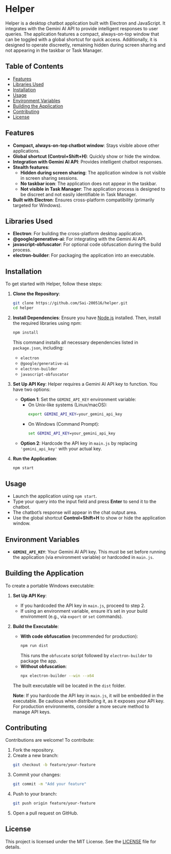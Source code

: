 # Helper

Helper is a desktop chatbot application built with Electron and JavaScript. It integrates with the Gemini AI API to provide intelligent responses to user queries. The application features a compact, always-on-top window that can be toggled with a global shortcut for quick access. Additionally, it is designed to operate discreetly, remaining hidden during screen sharing and not appearing in the taskbar or Task Manager.

## Table of Contents
- [Features](#features)
- [Libraries Used](#libraries-used)
- [Installation](#installation)
- [Usage](#usage)
- [Environment Variables](#environment-variables)
- [Building the Application](#building-the-application)
- [Contributing](#contributing)
- [License](#license)

## Features
- **Compact, always-on-top chatbot window**: Stays visible above other applications.
- **Global shortcut (Control+Shift+H)**: Quickly show or hide the window.
- **Integration with Gemini AI API**: Provides intelligent chatbot responses.
- **Stealth features**:
  - **Hidden during screen sharing**: The application window is not visible in screen sharing sessions.
  - **No taskbar icon**: The application does not appear in the taskbar.
  - **Not visible in Task Manager**: The application process is designed to be discreet and not easily identifiable in Task Manager.
- **Built with Electron**: Ensures cross-platform compatibility (primarily targeted for Windows).

## Libraries Used
- **Electron**: For building the cross-platform desktop application.
- **@google/generative-ai**: For integrating with the Gemini AI API.
- **javascript-obfuscator**: For optional code obfuscation during the build process.
- **electron-builder**: For packaging the application into an executable.

## Installation
To get started with Helper, follow these steps:

1. **Clone the Repository**:
   ```bash
   git clone https://github.com/Sai-200516/helper.git
   cd helper
   ```

2. **Install Dependencies**:
   Ensure you have [Node.js](https://nodejs.org/) installed. Then, install the required libraries using npm:
   ```bash
   npm install
   ```
   This command installs all necessary dependencies listed in `package.json`, including:
   - `electron`
   - `@google/generative-ai`
   - `electron-builder`
   - `javascript-obfuscator`

3. **Set Up API Key**:
   Helper requires a Gemini AI API key to function. You have two options:
   - **Option 1**: Set the `GEMINI_API_KEY` environment variable:
     - On Unix-like systems (Linux/macOS):
       ```bash
       export GEMINI_API_KEY=your_gemini_api_key
       ```
     - On Windows (Command Prompt):
       ```cmd
       set GEMINI_API_KEY=your_gemini_api_key
       ```
   - **Option 2**: Hardcode the API key in `main.js` by replacing `'gemini_api_key'` with your actual key.

4. **Run the Application**:
   ```bash
   npm start
   ```

## Usage
- Launch the application using `npm start`.
- Type your query into the input field and press **Enter** to send it to the chatbot.
- The chatbot’s response will appear in the chat output area.
- Use the global shortcut **Control+Shift+H** to show or hide the application window.

## Environment Variables
- **`GEMINI_API_KEY`**: Your Gemini AI API key. This must be set before running the application (via environment variable) or hardcoded in `main.js`.

## Building the Application
To create a portable Windows executable:

1. **Set Up API Key**:
   - If you hardcoded the API key in `main.js`, proceed to step 2.
   - If using an environment variable, ensure it’s set in your build environment (e.g., via `export` or `set` commands).

2. **Build the Executable**:
   - **With code obfuscation** (recommended for production):
     ```bash
     npm run dist
     ```
     This runs the `obfuscate` script followed by `electron-builder` to package the app.
   - **Without obfuscation**:
     ```bash
     npx electron-builder --win --x64
     ```
   The built executable will be located in the `dist` folder.

   **Note**: If you hardcode the API key in `main.js`, it will be embedded in the executable. Be cautious when distributing it, as it exposes your API key. For production environments, consider a more secure method to manage API keys.

## Contributing
Contributions are welcome! To contribute:
1. Fork the repository.
2. Create a new branch:
   ```bash
   git checkout -b feature/your-feature
   ```
3. Commit your changes:
   ```bash
   git commit -m "Add your feature"
   ```
4. Push to your branch:
   ```bash
   git push origin feature/your-feature
   ```
5. Open a pull request on GitHub.

## License
This project is licensed under the MIT License. See the [LICENSE](LICENSE) file for details.
